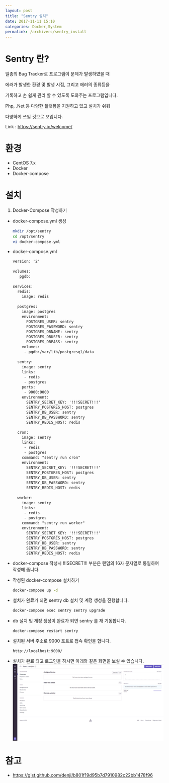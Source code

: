 ```yaml
---
layout: post
title: "Sentry 설치"
date: 2017-11-11 15:10
categories: Docker,System
permalink: /archivers/sentry_install
---
```


# Sentry 란?
일종의 Bug Tracker로 프로그램이 문제가 발생하였을 때

에러가 발생한 환경 및 발생 시점, 그리고 에러의 종류등을

기록하고 손 쉽게 관리 할 수 있도록 도와주는 프로그램입니다.

Php, .Net 등 다양한 플랫폼을 지원하고 있고 설치가 쉬워

다양하게 쓰일 것으로 보입니다.


Link : https://sentry.io/welcome/

# 환경
* CentOS 7.x
* Docker
* Docker-compose

# 설치
1. Docker-Compose 작성하기
* docker-compose.yml 생성
    ```bash
    mkdir /opt/sentry
    cd /opt/sentry
    vi docker-compose.yml
    ```
* docker-compose.yml
    ```
    version: '2'
    
    volumes:
       pgdb:
    
    services:
      redis:
        image: redis
    
      postgres:
        image: postgres
        environment:
          POSTGRES_USER: sentry
          POSTGRES_PASSWORD: sentry
          POSTGRES_DBNAME: sentry
          POSTGRES_DBUSER: sentry
          POSTGRES_DBPASS: sentry
        volumes:
         - pgdb:/var/lib/postgresql/data
    
      sentry:
        image: sentry
        links:
         - redis
         - postgres
        ports:
         - 9000:9000
        environment:
          SENTRY_SECRET_KEY: '!!!SECRET!!!'
          SENTRY_POSTGRES_HOST: postgres
          SENTRY_DB_USER: sentry
          SENTRY_DB_PASSWORD: sentry
          SENTRY_REDIS_HOST: redis
    
      cron:
        image: sentry
        links:
         - redis
         - postgres
        command: "sentry run cron"
        environment:
          SENTRY_SECRET_KEY: '!!!SECRET!!!'
          SENTRY_POSTGRES_HOST: postgres
          SENTRY_DB_USER: sentry
          SENTRY_DB_PASSWORD: sentry
          SENTRY_REDIS_HOST: redis
    
      worker:
        image: sentry
        links:
         - redis
         - postgres
        command: "sentry run worker"
        environment:
          SENTRY_SECRET_KEY: '!!!SECRET!!!'
          SENTRY_POSTGRES_HOST: postgres
          SENTRY_DB_USER: sentry
          SENTRY_DB_PASSWORD: sentry
          SENTRY_REDIS_HOST: redis
    ```
* docker-compose 작성시 !!!SECRET!!! 부분은 랜덤의 16자 문자열로 통일하여 작성해 줍니다.
* 작성된 docker-compose 설치하기
    ```bash
    docker-compose up -d
    ```
* 설치가 완료가 되면 sentry db 설치 및 계정 생성을 진행합니다.
    ```bash
    docker-compose exec sentry sentry upgrade
    ```
* db 설치 및 계정 생성이 완료가 되면 sentry 를 재 기동합니다.
    ```base
    docker-compose restart sentry
    ```
* 설치된 서버 주소로 9000 포트로 접속 확인을 합니다.
    ```
    http://localhost:9000/
    ```
    
* 설치가 완료 되고 로그인을 하시면 아래와 같은 화면을 보실 수 있습니다.
    ![](/images/sentry/01.png)

# 참고
- https://gist.github.com/denji/b801f19d95b7d7910982c22bb1478f96